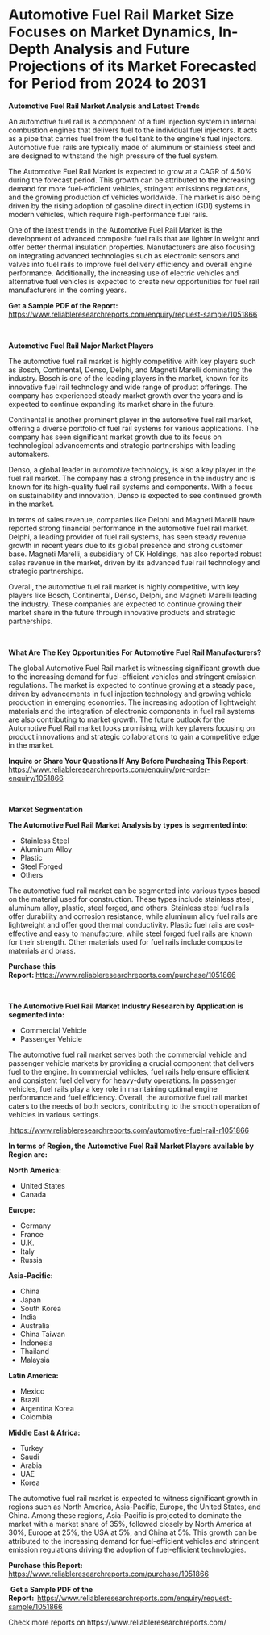 <p><h1>Automotive Fuel Rail Market Size Focuses on Market Dynamics, In-Depth Analysis and Future Projections of its Market Forecasted for Period from 2024 to 2031</h1></p><p><strong>Automotive Fuel Rail Market Analysis and Latest Trends</strong></p>
<p><p>An automotive fuel rail is a component of a fuel injection system in internal combustion engines that delivers fuel to the individual fuel injectors. It acts as a pipe that carries fuel from the fuel tank to the engine's fuel injectors. Automotive fuel rails are typically made of aluminum or stainless steel and are designed to withstand the high pressure of the fuel system.</p><p>The Automotive Fuel Rail Market is expected to grow at a CAGR of 4.50% during the forecast period. This growth can be attributed to the increasing demand for more fuel-efficient vehicles, stringent emissions regulations, and the growing production of vehicles worldwide. The market is also being driven by the rising adoption of gasoline direct injection (GDI) systems in modern vehicles, which require high-performance fuel rails.</p><p>One of the latest trends in the Automotive Fuel Rail Market is the development of advanced composite fuel rails that are lighter in weight and offer better thermal insulation properties. Manufacturers are also focusing on integrating advanced technologies such as electronic sensors and valves into fuel rails to improve fuel delivery efficiency and overall engine performance. Additionally, the increasing use of electric vehicles and alternative fuel vehicles is expected to create new opportunities for fuel rail manufacturers in the coming years.</p></p>
<p><strong>Get a Sample PDF of the Report:&nbsp;</strong> <a href="https://www.reliableresearchreports.com/enquiry/request-sample/1051866">https://www.reliableresearchreports.com/enquiry/request-sample/1051866</a></p>
<p>&nbsp;</p>
<p><strong>Automotive Fuel Rail Major Market Players</strong></p>
<p><p>The automotive fuel rail market is highly competitive with key players such as Bosch, Continental, Denso, Delphi, and Magneti Marelli dominating the industry. Bosch is one of the leading players in the market, known for its innovative fuel rail technology and wide range of product offerings. The company has experienced steady market growth over the years and is expected to continue expanding its market share in the future.</p><p>Continental is another prominent player in the automotive fuel rail market, offering a diverse portfolio of fuel rail systems for various applications. The company has seen significant market growth due to its focus on technological advancements and strategic partnerships with leading automakers.</p><p>Denso, a global leader in automotive technology, is also a key player in the fuel rail market. The company has a strong presence in the industry and is known for its high-quality fuel rail systems and components. With a focus on sustainability and innovation, Denso is expected to see continued growth in the market.</p><p>In terms of sales revenue, companies like Delphi and Magneti Marelli have reported strong financial performance in the automotive fuel rail market. Delphi, a leading provider of fuel rail systems, has seen steady revenue growth in recent years due to its global presence and strong customer base. Magneti Marelli, a subsidiary of CK Holdings, has also reported robust sales revenue in the market, driven by its advanced fuel rail technology and strategic partnerships.</p><p>Overall, the automotive fuel rail market is highly competitive, with key players like Bosch, Continental, Denso, Delphi, and Magneti Marelli leading the industry. These companies are expected to continue growing their market share in the future through innovative products and strategic partnerships.</p></p>
<p>&nbsp;</p>
<p><strong>What Are The Key Opportunities For Automotive Fuel Rail Manufacturers?</strong></p>
<p><p>The global Automotive Fuel Rail market is witnessing significant growth due to the increasing demand for fuel-efficient vehicles and stringent emission regulations. The market is expected to continue growing at a steady pace, driven by advancements in fuel injection technology and growing vehicle production in emerging economies. The increasing adoption of lightweight materials and the integration of electronic components in fuel rail systems are also contributing to market growth. The future outlook for the Automotive Fuel Rail market looks promising, with key players focusing on product innovations and strategic collaborations to gain a competitive edge in the market.</p></p>
<p><strong>Inquire or Share Your Questions If Any Before Purchasing This Report:</strong> <a href="https://www.reliableresearchreports.com/enquiry/pre-order-enquiry/1051866">https://www.reliableresearchreports.com/enquiry/pre-order-enquiry/1051866</a></p>
<p>&nbsp;</p>
<p><strong>Market Segmentation</strong></p>
<p><strong>The Automotive Fuel Rail Market Analysis by types is segmented into:</strong></p>
<p><ul><li>Stainless Steel</li><li>Aluminum Alloy</li><li>Plastic</li><li>Steel Forged</li><li>Others</li></ul></p>
<p><p>The automotive fuel rail market can be segmented into various types based on the material used for construction. These types include stainless steel, aluminum alloy, plastic, steel forged, and others. Stainless steel fuel rails offer durability and corrosion resistance, while aluminum alloy fuel rails are lightweight and offer good thermal conductivity. Plastic fuel rails are cost-effective and easy to manufacture, while steel forged fuel rails are known for their strength. Other materials used for fuel rails include composite materials and brass.</p></p>
<p><strong>Purchase this Report:&nbsp;</strong><a href="https://www.reliableresearchreports.com/purchase/1051866">https://www.reliableresearchreports.com/purchase/1051866</a></p>
<p>&nbsp;</p>
<p><strong>The Automotive Fuel Rail Market Industry Research by Application is segmented into:</strong></p>
<p><ul><li>Commercial Vehicle</li><li>Passenger Vehicle</li></ul></p>
<p><p>The automotive fuel rail market serves both the commercial vehicle and passenger vehicle markets by providing a crucial component that delivers fuel to the engine. In commercial vehicles, fuel rails help ensure efficient and consistent fuel delivery for heavy-duty operations. In passenger vehicles, fuel rails play a key role in maintaining optimal engine performance and fuel efficiency. Overall, the automotive fuel rail market caters to the needs of both sectors, contributing to the smooth operation of vehicles in various settings.</p></p>
<p><a href="https://www.reliableresearchreports.com/automotive-fuel-rail-r1051866">&nbsp;https://www.reliableresearchreports.com/automotive-fuel-rail-r1051866</a></p>
<p><strong>In terms of Region, the Automotive Fuel Rail Market Players available by Region are:</strong></p>
<p>
    <p> <strong> North America: </strong>
        <ul>
            <li>United States</li>
            <li>Canada</li>
        </ul>
        </p> 
    <p> <strong> Europe: </strong>
        <ul>
            <li>Germany</li>
            <li>France</li>
            <li>U.K.</li>
            <li>Italy</li>
            <li>Russia</li>
        </ul>
        </p> 
    <p> <strong> Asia-Pacific: </strong>
        <ul>
            <li>China</li>
            <li>Japan</li>
            <li>South Korea</li>
            <li>India</li>
            <li>Australia</li>
            <li>China Taiwan</li>
            <li>Indonesia</li>
            <li>Thailand</li>
            <li>Malaysia</li>
        </ul>
        </p> 
    <p> <strong> Latin America: </strong>
        <ul>
            <li>Mexico</li>
            <li>Brazil</li>
            <li>Argentina Korea</li>
            <li>Colombia</li>
        </ul>
        </p> 
    <p> <strong> Middle East & Africa: </strong>
        <ul>
            <li>Turkey</li>
            <li>Saudi</li>
            <li>Arabia</li>
            <li>UAE</li>
            <li>Korea</li>
        </ul>
    </p>
    </p>
<p><p>The automotive fuel rail market is expected to witness significant growth in regions such as North America, Asia-Pacific, Europe, the United States, and China. Among these regions, Asia-Pacific is projected to dominate the market with a market share of 35%, followed closely by North America at 30%, Europe at 25%, the USA at 5%, and China at 5%. This growth can be attributed to the increasing demand for fuel-efficient vehicles and stringent emission regulations driving the adoption of fuel-efficient technologies.</p></p>
<p><strong>Purchase this Report: </strong><a href="https://www.reliableresearchreports.com/purchase/1051866">https://www.reliableresearchreports.com/purchase/1051866</a></p>
<p>&nbsp;<strong>Get a Sample PDF of the Report:&nbsp;&nbsp;</strong><a href="https://www.reliableresearchreports.com/enquiry/request-sample/1051866">https://www.reliableresearchreports.com/enquiry/request-sample/1051866</a></p>
<p><strong></strong></p>
<p>Check more reports on https://www.reliableresearchreports.com/</p>